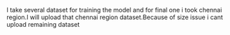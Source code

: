 I take several dataset for training the model and for final one i took chennai region.I will upload that chennai region dataset.Because of size issue i cant upload remaining dataset 

